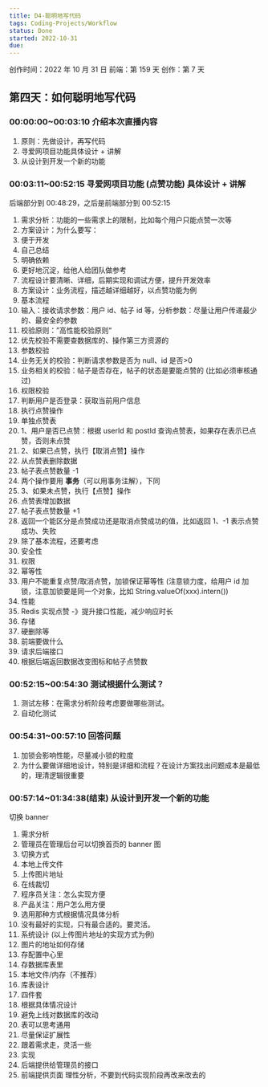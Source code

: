 ```yaml
---
title: D4-聪明地写代码
tags: Coding-Projects/Workflow
status: Done
started: 2022-10-31
due:
---
```

创作时间：2022 年 10 月 31 日
前端：第 159 天 
创作：第 7 天
## **第四天：如何聪明地写代码**
### 00:00:00~00:03:10 介绍本次直播内容
1. 原则：先做设计，再写代码
2. 寻爱网项目功能具体设计 + 讲解
3. 从设计到开发一个新的功能
### 00:03:11~00:52:15 寻爱网项目功能 (点赞功能) 具体设计 + 讲解
后端部分到 00:48:29，之后是前端部分到 00:52:15
1. 需求分析：功能的一些需求上的限制，比如每个用户只能点赞一次等
2. 方案设计：为什么要写：
3. 便于开发
4. 自己总结
5. 明确依赖
6. 更好地沉淀，给他人给团队做参考
7. 流程设计要清晰、详细，后期实现和调试方便，提升开发效率
8. 方案设计：业务流程，描述越详细越好，以点赞功能为例
9. 基本流程
10. 输入：接收请求参数：用户 id、帖子 id 等，分析参数：尽量让用户传递最少的、最安全的参数
11. 校验原则：”高性能校验原则“
12. 优先校验不需要查数据库的、操作第三方资源的
13. 参数校验
14. 业务无关的校验：判断请求参数是否为 null、id 是否>0
15. 业务相关的校验：帖子是否存在，帖子的状态是要能点赞的 (比如必须审核通过)
16. 权限校验
17. 判断用户是否登录：获取当前用户信息
18. 执行点赞操作
19. 单独点赞表
20. 1、用户是否已点赞：根据 userId 和 postId 查询点赞表，如果存在表示已点赞，否则未点赞
21. 2、如果已点赞，执行【取消点赞】操作
22. 从点赞表删除数据
23. 帖子表点赞数量 -1
24. 两个操作要用 **事务**（可以用事务注解），下同
25. 3、如果未点赞，执行【点赞】操作
26. 点赞表增加数据
27. 帖子表点赞数量 +1
28. 返回一个能区分是点赞成功还是取消点赞成功的值，比如返回 1、-1 表示点赞成功、失败
29. 除了基本流程，还要考虑
30. 安全性
31. 权限
32. 幂等性
33. 用户不能重复点赞/取消点赞，加锁保证幂等性 (注意锁力度，给用户 id 加锁，注意加锁要是同一个对象，比如 String.valueOf(xxx).intern())
34. 性能
35. Redis 实现点赞 -》提升接口性能，减少响应时长
36. 存储
37. 硬删除等
38. 前端要做什么
39. 请求后端接口
40. 根据后端返回数据改变图标和帖子点赞数
### 00:52:15~00:54:30 测试根据什么测试？
1. 测试左移：在需求分析阶段考虑要做哪些测试。
2. 自动化测试
### 00:54:31~00:57:10 回答问题
1. 加锁会影响性能，尽量减小锁的粒度
2. 为什么要做详细地设计，特别是详细和流程？在设计方案找出问题成本是最低的，理清逻辑很重要
### 00:57:14~01:34:38(结束) 从设计到开发一个新的功能
切换 banner
1. 需求分析
2. 管理员在管理后台可以切换首页的 banner 图
3. 切换方式
4. 本地上传文件
5. 上传图片地址
6. 在线裁切
7. 程序员关注：怎么实现方便
8. 产品关注：用户怎么用方便
9. 选用那种方式根据情况具体分析
10. 没有最好的实现，只有最合适的。要灵活。
11. 系统设计 (以上传图片地址的实现方式为例)
12. 图片的地址如何存储
13. 存配置中心里
14. 存数据库表里
15. 本地文件/内存（不推荐）
16. 库表设计
17. 四件套
18. 根据具体情况设计
19. 避免上线对数据库的改动
20. 表可以思考通用
21. 尽量保证扩展性
22. 跟着需求走，灵活一些
23. 实现
24. 后端提供给管理员的接口
25. 前端提供页面
理性分析，不要到代码实现阶段再改来改去的
